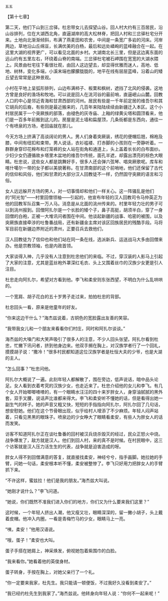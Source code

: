     五五 

   【第十七章】

   第二天，他们下山到三岔驿。杜忠带女儿去探望山谷。回人村大约有三百居民，沿山谷排列，位在大湖西北角，直逼湖岸的高大松林脊，把回人村和三岔驿杜宅分开来。土地向北渐渐倾斜，布满了燕麦田和农舍，中间是一条宽广多岩的河床。河岸两边，草地沿山丘绵亘，长满优美的白杨，最后和远处嶙峋的蓝峰融合在一起。在这里大湖的视界更广，可以看见北面的乡村。大湖南北长三里，但是这边离东面的远山约有五里左右，环绕着山脊的南端。三岔驿杜宅被石岬围在宽宽的大湖水隈上。风景由杜宅往下看很壮观，由回人这边望去，却显得优雅而迷人，高地、低地、树林，变化多端，小溪末端也朦朦胧胧的，地平在线有层层蓝峰，沿着山的矮丘望去常常是这种景观。

   小村在平地上呈弧形排列，山边布满柿子、板栗和枫树，遮挡了北风的侵袭。这地方曾是良好的渔场和牧地。可以说是回人在洮河谷的最前哨，直逼岷山山麓。回教人口的中心是邻近青海和甘肃西部的河州。居民有些是一千年前定居的维吾尔和其它胡兵的后裔，有些则是最近搬来的，几百年来陆陆续续由新疆迁入本区。这个小村居民属于一个突厥族的部落，由褪色的灰寺庙、上釉的绿黄尖塔和圆顶看来，他们是一百多年前搬到这儿的。房屋是泥土墙和扁屋顶，几条街都是东西向，通往一个有喷泉的方场，老回庙就在那儿。

   今天方场上挤满了高谈阔论的男人。男人们身着突厥装，绣花的便帽后翘，棉袍及膝，中间有纽扣和束带。男人说话，衣衫褴褛、打赤脚的小孩则在一旁静听着。一群群身穿印花棉布和灯笼裤的女人站在街角和通道上，头上盖着长长的白布面纱。少妇少女仍遵循故乡塔里木盆地的维吾尔传统，面孔半遮，却露出漂亮的棕色大眼睛。杜忠说，这些女人都是跳舞好手，很多人还会弹六弦琴、唱突厥歌呢。库车和喀什噶尔一带的女子都以美貌著称。在甘肃南部的这个前哨地，他们还保留了古代的信仰和风俗，他们和甘肃的大部分汉人回教徒不一样，仍然固守突厥的语言和习俗。

   女人远远躲开方场的男人，对一切事情却和他们一样关心。这一阵骚乱是他们的“阿光訇”——村里回僧领袖——引起的，他宣布年轻的汉人回教司令马仲英正为他的回教军队召集一万人马。消息是从北面的洮州传来的。村里年轻力壮的男子可以到洮州报到。回僧阿扎尔是一个长脸的矮个子，鼻子高挺，胡须半白，穿了一身回僧的白袍，正被一大堆讯问者围在中间。他谈起新疆的战事、哈密的被围，以及突厥族直接牵涉的吐鲁番战局，还有新疆金主席对该区回族居民的残酷手段。马将军目前在新疆边界附近的肃州，正要召兵去救他们，

   汉人回教徒为了信仰也和他们站在同一条在线，选派新兵、运送战马大多由回僧来办。他是宗教领袖，也是内政首领。

   大家谈得入神，几乎没有人注意到杜忠他们的来临。不过，穿汉装的人影马上引起了大家的注意，尤其是蓝丝袍外罩深红毛衣、头上又围着丝巾的汉族少女更是引人注目。

   杜忠走向阿扎尔，希望对方看到他。李飞和柔安则东张西望，不明白为什么乱哄哄的。

   一个宽肩、胡子花白的五十岁男子走过来，拍拍杜忠的背部。

   杜忠回头一看，原来是他童年的好友。

   “你来这边干什么？”海杰兹说着，古铜色的宽脸露出友善的笑容。

   “我带我女儿和一个朋友来看看你们村庄，同时和阿扎尔谈谈。”

   海杰兹的大嗓门和大笑声吸引了很多人的注意，不少人回头张望。阿扎尔看到杜忠，忙撇下讯问者，挤到他身边来。他双手搁在胸上，对汉族学者行了一个回礼，摸摸胡子说：“撒冷！”很多村民都知道这位汉族学者是杜恒大夫的少爷，也是大湖的主人。

   “怎么回事？”杜忠问他。

   阿扎尔大概说了一遍。此刻年轻人都解散了，围在旁边，低声说话，暗中品头论足。女人看到衣着考究的汉族少女，也走近来了。杜忠介绍他的女儿和李飞。有几个女人开始唧唧喳喳的，有一个眼睛水汪汪的四十来岁胖女人，身穿油腻腻的黑外套，双手叉腰，说话声比谁都来得大。李飞和柔安听不懂她的话，但是看得出她一副生气的样子。她的声音又粗又快，短短的手指指向阿扎尔，阿扎尔回了几句话，想安慰她。他们在这个节骨眼出现，似乎给村人增添了不少麻烦。年轻人闷声站着，只看见黑黑的眼珠子。喷泉边的少女睁大了眼睛看柔安，有些人为胖女人的话而发笑。

   访客不知道阿扎尔正在谈吐鲁番的回村被汉兵烧杀毁灭的经过，民众正怒火中烧。战争爆发了，敌方就是汉人。他们到回人村，来的真不是时候。在村民眼中，这三个访客就是汉人压力活生生的代表，战争就是迫害造成的呀。

   胖女人得不到回僧满意的答复，就直接找柔安，神经兮兮，指手画脚。她拉她的手臂，问她一句话，柔安根本听不懂，柔安被整惨了。李飞只好用力把胖女人的手臂抓下来。

   “不许这样，蜜兹拉！他们是我的朋友。”海杰兹大叫说。

   “她刚才说什么？”李飞问道。

   “她说，你们既然不准我们进入你们的地方，你们又为什么要来我们这里？”

   这时候，一个年轻人挤出人潮，他又瘦又壮，眼睛深深的，留一撇小胡子，头上戴着皮帽。他冲入内圈，一看是青梅竹马的少女，眼睛马上一亮。

   “咦，柔安！”他用汉语说。

   “哦，蛋子！”柔安也大叫。

   蛋子手搭在她肩上，神采焕发，俯视她包着紫围巾的白脸。

   “我来看你。”她看着他的英俊身材。

   蛋子转身，手按在胸上，对她父亲行了一个礼。

   “你一定要来我家，杜先生。我只能请一顿便饭，不过我好久没看到柔安了。”

   “我已经约杜先生到我家了。”海杰兹说。他转身向年轻人说：“你何不一起来呢！”

